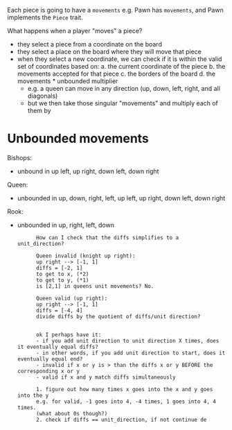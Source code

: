 Each piece is going to have a `movements` 
e.g. Pawn has `movements`, and Pawn implements the `Piece` trait.

What happens when a player "moves" a piece?
- they select a piece from a coordinate on the board 
- they select a place on the board where they will move that piece
- when they select a new coordinate, we can check if it is within the valid set of coordinates based on:
a. the current coordinate of the piece
b. the movements accepted for that piece
c. the borders of the board 
d. the movements * unbounded multiplier
    - e.g. a queen can move in any direction (up, down, left, right, and all diagonals)
    - but we then take those singular "movements" and multiply each of them by 

# Unbounded movements

Bishops:
- unbound in up left, up right, down left, down right

Queen:
- unbounded in up, down, right, left, up left, up right, down left, down right 

Rook:
- unbounded in up, right, left, down

            How can I check that the diffs simplifies to a unit_direction?
            
            Queen invalid (knight up right):
            up right --> [-1, 1]
            diffs = [-2, 1]
            to get to x, (*2)
            to get to y, (*1)
            is [2,1] in queens unit movements? No.

            Queen valid (up right):
            up right --> [-1, 1]
            diffs = [-4, 4]
            divide diffs by the quotient of diffs/unit direction?


            ok I perhaps have it:
            - if you add unit direction to unit direction X times, does it eventually equal diffs?
            - in other words, if you add unit direction to start, does it eventually equal end?
            - invalid if x or y is > than the diffs x or y BEFORE the corresponding x or y
            - valid if x and y match diffs simultaneously 

            1. figure out how many times x goes into the x and y goes into the y
            e.g. for valid, -1 goes into 4, -4 times, 1 goes into 4, 4 times.
            (what about 0s though?)
            2. check if diffs == unit_direction, if not continue de

